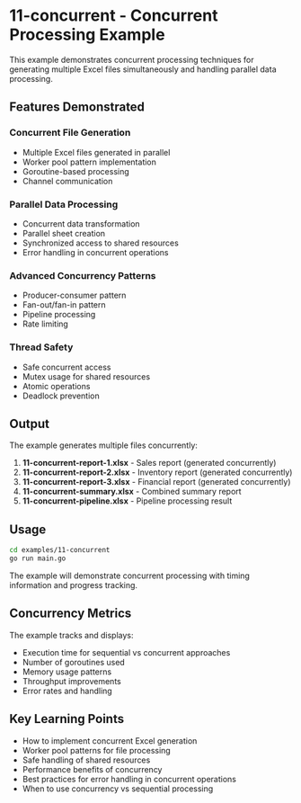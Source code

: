 # 11-concurrent - Concurrent Processing Example

This example demonstrates concurrent processing techniques for generating multiple Excel files simultaneously and handling parallel data processing.

## Features Demonstrated

### Concurrent File Generation
- Multiple Excel files generated in parallel
- Worker pool pattern implementation
- Goroutine-based processing
- Channel communication

### Parallel Data Processing
- Concurrent data transformation
- Parallel sheet creation
- Synchronized access to shared resources
- Error handling in concurrent operations

### Advanced Concurrency Patterns
- Producer-consumer pattern
- Fan-out/fan-in pattern
- Pipeline processing
- Rate limiting

### Thread Safety
- Safe concurrent access
- Mutex usage for shared resources
- Atomic operations
- Deadlock prevention

## Output

The example generates multiple files concurrently:

1. **11-concurrent-report-1.xlsx** - Sales report (generated concurrently)
2. **11-concurrent-report-2.xlsx** - Inventory report (generated concurrently)
3. **11-concurrent-report-3.xlsx** - Financial report (generated concurrently)
4. **11-concurrent-summary.xlsx** - Combined summary report
5. **11-concurrent-pipeline.xlsx** - Pipeline processing result

## Usage

```bash
cd examples/11-concurrent
go run main.go
```

The example will demonstrate concurrent processing with timing information and progress tracking.

## Concurrency Metrics

The example tracks and displays:
- Execution time for sequential vs concurrent approaches
- Number of goroutines used
- Memory usage patterns
- Throughput improvements
- Error rates and handling

## Key Learning Points

- How to implement concurrent Excel generation
- Worker pool patterns for file processing
- Safe handling of shared resources
- Performance benefits of concurrency
- Best practices for error handling in concurrent operations
- When to use concurrency vs sequential processing